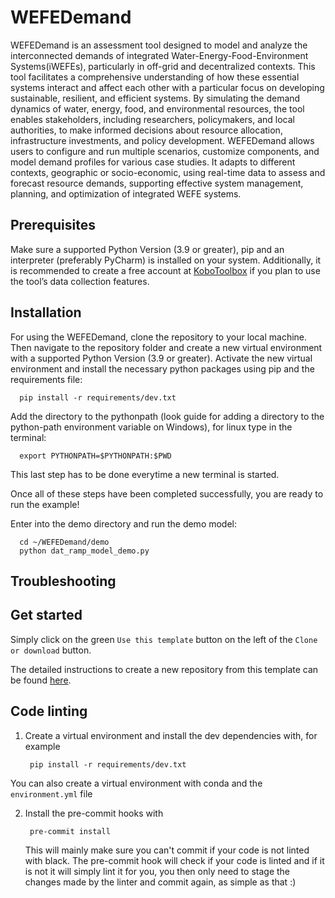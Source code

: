 # WEFEDemand

WEFEDemand is an assessment tool designed to model and analyze the interconnected demands of integrated Water-Energy-Food-Environment Systems(iWEFEs), particularly in off-grid and decentralized contexts. This tool facilitates a comprehensive 
understanding of how these essential systems interact and affect each other with a particular focus on developing 
sustainable, resilient, and efficient systems. By simulating the demand dynamics of water, energy, food, and environmental
resources, the tool enables stakeholders, including researchers, policymakers, and local authorities, to make informed 
decisions about resource allocation, infrastructure investments, and policy development. WEFEDemand allows users to configure
and run multiple scenarios, customize components, and model demand profiles for various case studies. It adapts to different 
contexts, geographic or socio-economic, using real-time data to assess and forecast resource demands, supporting effective 
system management, planning, and optimization of integrated WEFE systems.

## Prerequisites

Make sure a supported Python Version (3.9 or greater), pip and an interpreter (preferably PyCharm) is installed on your 
system. Additionally, it is recommended to create a free account at [KoboToolbox](https://www.kobotoolbox.org/sign-up/) 
if you plan to use the tool’s data collection features.

## Installation

For using the WEFEDemand, clone the repository to your local machine. Then navigate to the repository folder and 
create a new virtual environment with a supported Python Version (3.9 or greater). Activate the new virtual environment 
and install the necessary python packages using pip and the requirements file:

      pip install -r requirements/dev.txt

Add the directory to the pythonpath (look guide for adding a directory to the python-path environment variable on 
Windows), for linux type in the terminal:

      export PYTHONPATH=$PYTHONPATH:$PWD

This last step has to be done everytime a new terminal is started.

Once all of these steps have been completed successfully, you are ready to run the example!

Enter into the demo directory and run the demo model:

      cd ~/WEFEDemand/demo
      python dat_ramp_model_demo.py

## Troubleshooting



## Get started

Simply click on the green `Use this template` button on the left of the `Clone or download` button.

The detailed instructions to create a new repository from this template can be found [here](https://help.github.com/en/articles/creating-a-repository-from-a-template).

## Code linting

1. Create a virtual environment and install the dev dependencies with, for example

        pip install -r requirements/dev.txt

You can also create a virtual environment with conda and the `environment.yml` file

2. Install the pre-commit hooks with

        pre-commit install

   This will mainly make sure you can't commit if your code is not linted with black.
   The pre-commit hook will check if your code is linted and if it is not it will simply lint it for you, you then only need to stage the changes made by the linter and commit again, as simple as that :)
